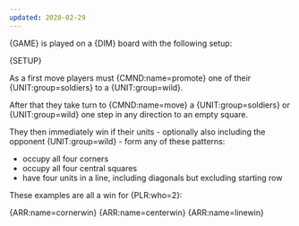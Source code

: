 ```yaml
---
updated: 2020-02-29
---
```


{GAME} is played on a {DIM} board with the following setup:

{SETUP}

As a first move players must {CMND:name=promote} one of their {UNIT:group=soldiers} to a {UNIT:group=wild}.

After that they take turn to {CMND:name=move} a {UNIT:group=soldiers} or {UNIT:group=wild} one step in any direction to an empty square.

They then immediately win if their units - optionally also including the opponent {UNIT:group=wild} - form any of these patterns:

- occupy all four corners
- occupy all four central squares
- have four units in a line, including diagonals but excluding starting row

<div class="md-example">

These examples are all a win for {PLR:who=2}:

<div class="md-3col">
{ARR:name=cornerwin}
{ARR:name=centerwin}
{ARR:name=linewin}
</div>

</div>
